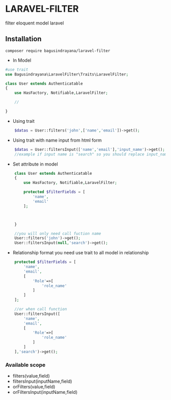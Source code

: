 # LARAVEL-FILTER

filter eloquent model laravel


## Installation

```
composer require bagusindrayana/laravel-filter

```


- In Model

```php
#use trait
use Bagusindrayana\LaravelFilter\Traits\LaravelFilter;

class User extends Authenticatable
{
    use HasFactory, Notifiable,LaravelFilter;

    //

}

```

- Using trait
```php
    $datas = User::filters('john',['name','email'])->get();

```


- Using trait with name input from html form
```php
    $datas = User::filtersInput(['name','email'],'input_name')->get();
    //example if input name is "search" so you should replace input_name with "search"

```

- Set attribute in model
```php
    class User extends Authenticatable
    {
        use HasFactory, Notifiable,LaravelFilter;

        protected $filterFields = [
            'name',
            'email'
        ];



    }

    //you will only need call fuction name
    User::filters('john')->get();
    User::filtersInput(null,'search')->get();

```

- Relationship format
you need use trait to all model in relationship

```php
    protected $filterFields = [
        'name',
        'email',
        [
            'Role'=>[
                'role_name'
            ]
        ]
    ];

    //or when call function
    User::filtersInput([
        'name',
        'email',
        [
            'Role'=>[
                'role_name'
            ]
        ]
    ],'search')->get();
```


### Available scope

- filters(value,field)
- filtersInput(inputName,field)
- orFilters(value,field)
- orFiltersInput(inputName,field)